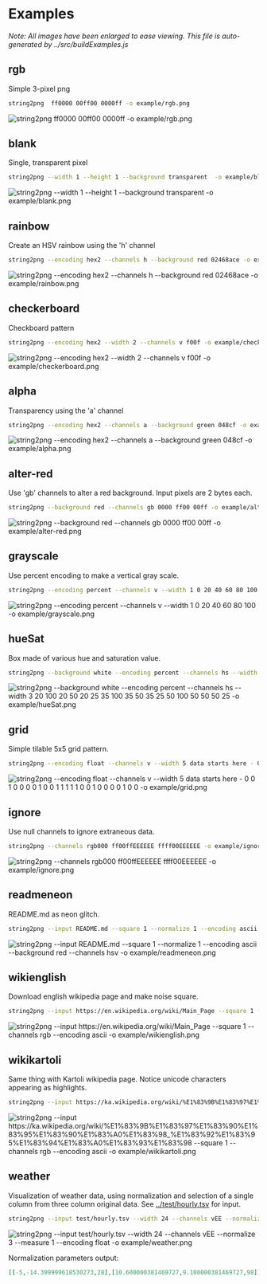 # Examples

*Note: All images have been enlarged to ease viewing. This file is
auto-generated by ../src/buildExamples.js*

## rgb
 Simple 3-pixel png
``` sh
string2png  ff0000 00ff00 0000ff -o example/rgb.png
```
![string2png  ff0000 00ff00 0000ff -o example/rgb.png](rgb-enlarged.png)



## blank
 Single, transparent pixel
``` sh
string2png --width 1 --height 1 --background transparent  -o example/blank.png
```
![string2png --width 1 --height 1 --background transparent  -o example/blank.png](blank-enlarged.png)



## rainbow
 Create an HSV rainbow using the 'h' channel
``` sh
string2png --encoding hex2 --channels h --background red 02468ace -o example/rainbow.png
```
![string2png --encoding hex2 --channels h --background red 02468ace -o example/rainbow.png](rainbow-enlarged.png)



## checkerboard
 Checkboard pattern
``` sh
string2png --encoding hex2 --width 2 --channels v f00f -o example/checkerboard.png
```
![string2png --encoding hex2 --width 2 --channels v f00f -o example/checkerboard.png](checkerboard-enlarged.png)



## alpha
 Transparency using the 'a' channel
``` sh
string2png --encoding hex2 --channels a --background green 048cf -o example/alpha.png
```
![string2png --encoding hex2 --channels a --background green 048cf -o example/alpha.png](alpha-enlarged.png)



## alter-red
 Use 'gb' channels to alter a red background. Input pixels are 2 bytes each.
``` sh
string2png --background red --channels gb 0000 ff00 00ff -o example/alter-red.png
```
![string2png --background red --channels gb 0000 ff00 00ff -o example/alter-red.png](alter-red-enlarged.png)



## grayscale
 Use percent encoding to make a vertical gray scale.
``` sh
string2png --encoding percent --channels v --width 1 0 20 40 60 80 100 -o example/grayscale.png
```
![string2png --encoding percent --channels v --width 1 0 20 40 60 80 100 -o example/grayscale.png](grayscale-enlarged.png)



## hueSat
 Box made of various hue and saturation value.
``` sh
string2png --background white --encoding percent --channels hs --width 3 20 100  20 50  20 25   35 100  35 50  35 25   50 100  50 50  50 25 -o example/hueSat.png
```
![string2png --background white --encoding percent --channels hs --width 3 20 100  20 50  20 25   35 100  35 50  35 25   50 100  50 50  50 25 -o example/hueSat.png](hueSat-enlarged.png)



## grid
 Simple tilable 5x5 grid pattern.
``` sh
string2png --encoding float --channels v --width 5 data starts here - 0 0 1 0 0  0 0 1 0 0  1 1 1 1 1  0 0 1 0 0  0 0 1 0 0 -o example/grid.png
```
![string2png --encoding float --channels v --width 5 data starts here - 0 0 1 0 0  0 0 1 0 0  1 1 1 1 1  0 0 1 0 0  0 0 1 0 0 -o example/grid.png](grid-enlarged.png)



## ignore
 Use null channels to ignore extraneous data.
``` sh
string2png --channels rgb000 ff00ffEEEEEE ffff00EEEEEE -o example/ignore.png
```
![string2png --channels rgb000 ff00ffEEEEEE ffff00EEEEEE -o example/ignore.png](ignore-enlarged.png)



## readmeneon
 README.md as neon glitch.
``` sh
string2png --input README.md --square 1 --normalize 1 --encoding ascii --background red --channels hsv  -o example/readmeneon.png
```
![string2png --input README.md --square 1 --normalize 1 --encoding ascii --background red --channels hsv  -o example/readmeneon.png](readmeneon-enlarged.png)



## wikienglish
 Download english wikipedia page and make noise square.
``` sh
string2png --input https://en.wikipedia.org/wiki/Main_Page --square 1 --channels rgb --encoding ascii  -o example/wikienglish.png
```
![string2png --input https://en.wikipedia.org/wiki/Main_Page --square 1 --channels rgb --encoding ascii  -o example/wikienglish.png](wikienglish-enlarged.png)



## wikikartoli
 Same thing with Kartoli wikipedia page. Notice unicode characters appearing as highlights.
``` sh
string2png --input https://ka.wikipedia.org/wiki/%E1%83%9B%E1%83%97%E1%83%90%E1%83%95%E1%83%90%E1%83%A0%E1%83%98_%E1%83%92%E1%83%95%E1%83%94%E1%83%A0%E1%83%93%E1%83%98 --square 1 --channels rgb --encoding ascii  -o example/wikikartoli.png
```
![string2png --input https://ka.wikipedia.org/wiki/%E1%83%9B%E1%83%97%E1%83%90%E1%83%95%E1%83%90%E1%83%A0%E1%83%98_%E1%83%92%E1%83%95%E1%83%94%E1%83%A0%E1%83%93%E1%83%98 --square 1 --channels rgb --encoding ascii  -o example/wikikartoli.png](wikikartoli-enlarged.png)



## weather
 Visualization of weather data, using normalization and selection of a single column from three column original data. See [../test/hourly.tsv](../test/hourly.tsv) for input.
``` sh
string2png --input test/hourly.tsv --width 24 --channels vEE --normalize 3 --measure 1 --encoding float  -o example/weather.png
```
![string2png --input test/hourly.tsv --width 24 --channels vEE --normalize 3 --measure 1 --encoding float  -o example/weather.png](weather-enlarged.png)

Normalization parameters output:
 ``` json
[[-5,-14.399999618530273,28],[10.600000381469727,9.100000381469727,98]]
```
